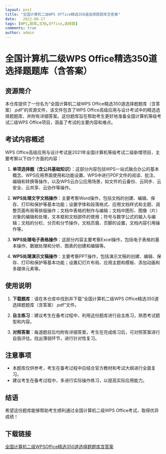 ```yaml
---
layout: post
title: "全国计算机二级WPS Office精选350道选择题题库含答案"
date:   2022-08-17
tags: [WPS,题库,文档,Office,选择题]
comments: true
author: admin
---
```

# 全国计算机二级WPS Office精选350道选择题题库（含答案）

## 资源简介

本仓库提供了一份名为“全国计算机二级WPS Office精选350道选择题题库（含答案）.pdf”的资源文件，该文件包含了WPS Office高级应用与设计考试中的精选选择题题库，并附有详细答案。这份题库旨在帮助考生更好地准备全国计算机等级考试二级WPS Office项目，涵盖了考试的主要内容和难点。

## 考试内容概述

WPS Office高级应用与设计考试是2021年全国计算机等级考试二级新增项目，主要考察以下四个方面的内容：

1. **单项选择题（含公共基础知识）**：这部分内容包括WPS一站式融合办公的基本概念、WPS应用界面使用和功能设置、WPS中进行PDF文件的阅读、批注、编辑和转换等操作，以及WPS云办公应用场景，如文件的云备份、云同步、云安全、云共享、云协作等操作。

2. **WPS处理文字文档操作**：主要考察Word操作，包括文档的创建、编辑、保存、打印和保护等基本功能；设置字体和段落格式、应用文档样式和主题、调整页面布局等排版操作；文档中表格的制作与编辑；文档中图形、图像（片）对象的编辑和处理，文本框和文档部件的使用；符号与数学公式的输入与编辑；文档的分栏、分页和分节操作，文档页眉、页脚的设置，文档内容引用操作等。

3. **WPS处理电子表格操作**：这部分内容主要考察Excel操作，包括电子表格的基本操作、数据处理和分析、图表的创建和编辑等。

4. **WPS处理演示文稿操作**：主要考察PPT操作，包括演示文稿的创建、编辑、保存、打印和保护等基本功能；设置幻灯片布局、应用主题和模板、添加动画和多媒体元素等。

## 使用说明

1. **下载题库**：请在本仓库中找到并下载“全国计算机二级WPS Office精选350道选择题题库（含答案）.pdf”文件。

2. **自主练习**：建议考生在备考过程中，利用这份题库进行自主练习，熟悉考试题型和内容。

3. **对照答案**：每道题目后均附有详细答案，考生在完成练习后，可对照答案进行自我评估，找出薄弱环节，进行针对性复习。

## 注意事项

- 本题库仅供参考，考生在备考过程中应结合官方教材和考试大纲进行全面复习。
- 建议考生在备考过程中，多进行实际操作练习，以提高实际应用能力。

## 结语

希望这份题库能够帮助考生顺利通过全国计算机二级WPS Office考试，取得优异成绩！

## 下载链接

[全国计算机二级WPSOffice精选350道选择题题库含答案](https://pan.quark.cn/s/d2b87740fbb4)